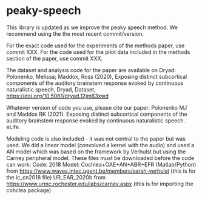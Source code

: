 # peaky-speech
This library is updated as we improve the peaky speech method. We recommend using the the most recent commit/version.

For the exact code used for the experiments of the methods paper, use commit XXX. For the code used for the pilot data included in the methods section of the paper, use commit XXX.

The dataset and analysis code for the paper are available on Dryad: Polonenko, Melissa; Maddox, Ross (2020), Exposing distinct subcortical components of the auditory brainstem response evoked by continuous naturalistic speech, Dryad, Dataset, https://doi.org/10.5061/dryad.12jm63xwd 

Whatever version of code you use, please cite our paper: Polonenko MJ and Maddox RK (2021). Exposing distinct subcortical components of the auditory brainstem response evoked by continuous naturalistic speech. eLife.

Modeling code is also included - it was not central to the paper but was used. We did a linear model (convolved a kernel with the audio) and used a AN model which was based on the framework by Verhulst but using the Carney peripheral model. These files must be downloaded before the code can work:
Code: 2018 Model: Cochlea+OAE+AN+ABR+EFR (Matlab/Python) from https://www.waves.intec.ugent.be/members/sarah-verhulst (this is for the ic_cn2018 file)
UR_EAR_2020b from https://www.urmc.rochester.edu/labs/carney.aspx (this is for importing the cohclea package)
